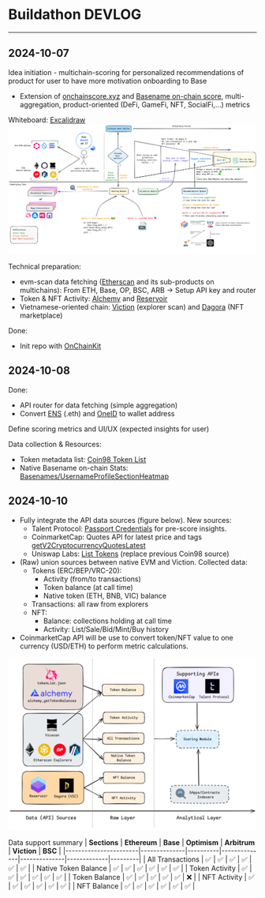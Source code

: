 # Buildathon DEVLOG

---
## 2024-10-07
Idea initiation - multichain-scoring for personalized recommendations of product for user to have more motivation onboarding to Base
- Extension of [onchainscore.xyz](https://www.onchainscore.xyz/) and [Basename on-chain score](https://x.com/base/status/1841911856656708073), multi-aggregation, product-oriented (DeFi, GameFi, NFT, SocialFi,...) metrics

Whiteboard: [Excalidraw](https://excalidraw.com/#room=4d025e9394a150d042b9,SLby7Ri-UjHaGsRpWElsjQ)
![draft-idea](./assets/draft-idea.png)


Technical preparation:
- evm-scan data fetching ([Etherscan](https://etherscan.io/) and its sub-products on multichains): From ETH, Base, OP, BSC, ARB -> Setup API key and router
- Token & NFT Activity: [Alchemy](https://www.alchemy.com/) and [Reservoir](https://reservoir.tools/)
- Vietnamese-oriented chain: [Viction](https://www.viction.xyz/) (explorer scan) and [Dagora](https://dagora.xyz/) (NFT marketplace)

Done:
- Init repo with [OnChainKit](onchainkit.xyz)

## 2024-10-08
Done: 
- API router for data fetching (simple aggregation)
- Convert [ENS](https://dagora.xyz/) (.eth) and [OneID](https://www.oneid.xyz/) to wallet address

Define scoring metrics and UI/UX (expected insights for user)

Data collection & Resources:
- Token metadata list: [Coin98 Token List](https://rapid.coin98.com/token-list.json)
- Native Basename on-chain Stats: [Basenames/UsernameProfileSectionHeatmap](https://github.com/base-org/web/tree/master/apps/web/src/components/Basenames/UsernameProfileSectionHeatmap)

## 2024-10-10
- Fully integrate the API data sources (figure below). New sources:
  - Talent Protocol: [Passport Credentials](https://docs.talentprotocol.com/docs/talent-passport/credentials) for pre-score insights.
  - CoinmarketCap: Quotes API for latest price and tags [getV2CryptocurrencyQuotesLatest](https://coinmarketcap.com/api/documentation/v1/#operation/getV2CryptocurrencyQuotesLatest)
  - Uniswap Labs: [List Tokens](https://tokenlists.org/token-list?url=https://ipfs.io/ipns/tokens.uniswap.org) (replace previous Coin98 source)
- (Raw) union sources between native EVM and Viction. Collected data:
  - Tokens (ERC/BEP/VRC-20):
    - Activity (from/to transactions)
    - Token balance (at call time)
    - Native token (ETH, BNB, VIC) balance
  - Transactions: all raw from explorers
  - NFT:
    - Balance: collections holding at call time
    - Activity: List/Sale/Bid/Mint/Buy history
- CoinmarketCap API will be use to convert token/NFT value to one currency (USD/ETH) to perform metric calculations.

![data-processing](./assets/data-processing.png)

Data support summary
| **Sections**          | **Ethereum** | **Base** | **Optimism** | **Arbitrum** | **Viction** | **BSC** |
|-----------------------|--------------|----------|--------------|--------------|-------------|---------|
| All Transactions      |       ✅      |     ✅    |       ✅      |       ✅      |      ✅      |    ✅    |
| Native Token Balance  |       ✅      |     ✅    |       ✅      |       ✅      |      ✅      |    ✅    |
| Token Activity        |       ✅      |     ✅    |       ✅      |       ✅      |      ✅      |    ✅    |
| Token Balance         |       ✅      |     ✅    |       ✅      |       ✅      |      ✅      |    ❌    |
| NFT Activity          |       ✅      |     ✅    |       ✅      |       ✅      |      ✅      |    ✅    |
| NFT Balance           |       ✅      |     ✅    |       ✅      |       ✅      |      ✅      |    ✅    |